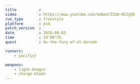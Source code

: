 ```yaml
---
title          :
video          : https://www.youtube.com/embed/ZZ3K-NI3ghE
run_type       : freestyle
platform       : ps4
patch_version  : 
date           : 2019-08-02
time           : 19'00"55
quest          : 9★-the-fury-of-el-dorado

runners:
    - pacifist

weapons:
    - light-bowgun
    - charge-blade
---
```

